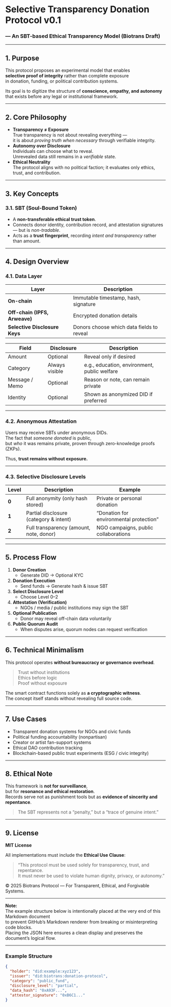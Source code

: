 # Selective Transparency Donation Protocol v0.1  
### — An SBT-based Ethical Transparency Model (Biotrans Draft)

---

## 1. Purpose
This protocol proposes an experimental model that enables  
**selective proof of integrity** rather than complete exposure  
in donation, funding, or political contribution systems.  

Its goal is to digitize the structure of **conscience, empathy, and autonomy**  
that exists before any legal or institutional framework.

---

## 2. Core Philosophy
- **Transparency ≠ Exposure**  
  True transparency is not about revealing everything —  
  it is about *proving truth when necessary* through verifiable integrity.
- **Autonomy over Disclosure**  
  Individuals can choose what to reveal.  
  Unrevealed data still remains in a *verifiable* state.
- **Ethical Neutrality**  
  The protocol aligns with no political faction; it evaluates only ethics, trust, and contribution.

---

## 3. Key Concepts

### 3.1. SBT (Soul-Bound Token)
- A **non-transferable ethical trust token**.  
- Connects donor identity, contribution record, and attestation signatures — but is *non-tradable*.  
- Acts as a **trust fingerprint**, recording *intent and transparency* rather than amount.

---

## 4. Design Overview

### 4.1. Data Layer
| Layer | Description |
|--------|--------------|
| **On-chain** | Immutable timestamp, hash, signature |
| **Off-chain (IPFS, Arweave)** | Encrypted donation details |
| **Selective Disclosure Keys** | Donors choose which data fields to reveal |

| Field | Disclosure | Description |
|-------|-------------|-------------|
| Amount | Optional | Reveal only if desired |
| Category | Always visible | e.g., education, environment, public welfare |
| Message / Memo | Optional | Reason or note, can remain private |
| Identity | Optional | Shown as anonymized DID if preferred |

---

### 4.2. Anonymous Attestation
Users may receive SBTs under anonymous DIDs.  
The fact that *someone donated* is public,  
but *who* it was remains private, proven through zero-knowledge proofs (ZKPs).  

Thus, **trust remains without exposure.**

---

### 4.3. Selective Disclosure Levels
| Level | Description | Example |
|--------|--------------|----------|
| **0** | Full anonymity (only hash stored) | Private or personal donation |
| **1** | Partial disclosure (category & intent) | “Donation for environmental protection” |
| **2** | Full transparency (amount, note, donor) | NGO campaigns, public collaborations |

---

## 5. Process Flow

1. **Donor Creation**  
   - Generate DID → Optional KYC  
2. **Donation Execution**  
   - Send funds → Generate hash & issue SBT  
3. **Select Disclosure Level**  
   - Choose Level 0–2  
4. **Attestation (Verification)**  
   - NGOs / media / public institutions may sign the SBT  
5. **Optional Publication**  
   - Donor may reveal off-chain data voluntarily  
6. **Public Quorum Audit**  
   - When disputes arise, quorum nodes can request verification

---

## 6. Technical Minimalism

This protocol operates **without bureaucracy or governance overhead**.  

> Trust without institutions  
> Ethics before logic  
> Proof without exposure  

The smart contract functions solely as **a cryptographic witness**.  
The concept itself stands without revealing full source code.

---

## 7. Use Cases
- Transparent donation systems for NGOs and civic funds  
- Political funding accountability (nonpartisan)  
- Creator or artist fan-support systems  
- Ethical DAO contribution tracking  
- Blockchain-based public trust experiments (ESG / civic integrity)

---

## 8. Ethical Note
This framework is **not for surveillance**,  
but for **resonance and ethical restoration**.  
Records serve not as punishment tools but as **evidence of sincerity and repentance**.  

> The SBT represents not a “penalty,” but a “trace of genuine intent.”

---

## 9. License
**MIT License**  

All implementations must include the **Ethical Use Clause**:  
> “This protocol must be used solely for transparency, trust, and repentance.  
> It must never be used to violate human dignity, privacy, or autonomy.”

© 2025 Biotrans Protocol — For Transparent, Ethical, and Forgivable Systems.

---

**Note:**  
The example structure below is intentionally placed at the very end of this Markdown document  
to prevent GitHub’s Markdown renderer from breaking or misinterpreting code blocks.  
Placing the JSON here ensures a clean display and preserves the document’s logical flow.

---

### Example Structure
```json
{
  "holder": "did:example:xyz123",
  "issuer": "did:biotrans:donation-protocol",
  "category": "public_fund",
  "disclosure_level": "partial",
  "data_hash": "0xA93F...",
  "attestor_signature": "0xB6C1..."
}
